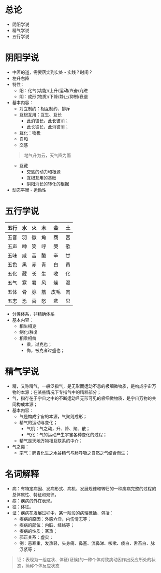 # 总论
* 阴阳学说
* 精气学说
* 五行学说

# 阴阳学说
* 中医的道，需要落实到实处 - 实践？时间？
* 左升右降
* 特性：
    * 阳：化气(功能)/上升/运动/兴奋/亢进
    * 阴：成形(物质)/下降/静止/抑制/衰退
* 基本内容：
    * 对立制约：相互制约、排斥
    * 互根互用：互生、互长
        * 此消彼长，此长彼消；
        * 此长彼长，此消彼消；
    * 互化：物极
    * 自和
    * 交感
    > 地气升为云，天气降为雨
    * 互藏
        * 交感的动力和根源
        * 互根互用的基础
        * 阴阳消长的转化的根据
* 动态平衡 - 运动性

# 五行学说
| 五行 | 水 | 火 | 木 | 金 | 土 |
| :----: | :----: | :----: | :----: | :----: | :----: |
| 五音 | 羽 | 徵 | 角 | 商 | 宫 |
| 五声 |呻  | 笑 | 呼 | 哭 | 歌 |
| 五味 | 咸 | 苦 | 酸 | 辛 | 甘 |
| 五色 | 黑 | 赤 | 青 | 白 | 黄 |
| 五化 | 藏 | 长 | 生 | 收 | 化 |
| 五气 | 寒 | 暑 | 风 | 燥 | 湿 |
| 五体 | 骨 | 脉 | 筋 | 皮毛 | 肉 |
| 五志 | 恐 | 喜 | 怒 | 悲 | 思 |

* 分类体系，非精确体系  
* 基本内容：
    * 相生相克
    * 制化/胜复
    * 相乘相侮
        * 乘，过克也；
        * 侮，被克者过盛也；

# 精气学说
* 精，又称精气，一般泛指气，是无形而运动不息的极细微物质，是构成宇宙万物的本源；在某些情况下专指气中的精粹部分；
* 气，指存在于宇宙之中的不断运动且无形可见的极细微物质，是宇宙万物的共同构成本源；
* 基本内容：
    * 气是构成宇宙的本源，气聚则成形；
    * 精气的运动与变化；
        * 气机：气之动，升、降、聚、散；
        * 气化：气的运动产生宇宙各种变化的过程；
    * 精气是天地万物相互联系的中介；
* 气之类：
    * 宗气：脾胃化生之水谷精气与肺呼吸之自然之气结合而生；

# 名词解释
* 病：有特定病因、发病形式、病机、发展规律和转归的一种疾病完整的过程的总体属性、特征和规律。
* 症：疾病的外在表现。
* 征：体征。
* 证：疾病在发展过程中，某一阶段的病理概括，包括：
    * 疾病的原因：外感六淫，内伤情志等；
    * 疾病的部位：内脏、经络等；
    * 疾病的性质：寒热；
    * 邪正关系：虚实；
    * 例：恶寒重，发热轻，头身痛、鼻塞、流鼻涕、咳嗽、痰白、舌苔白、脉浮紧等；
> 证：表现为一组症状、体征(证候)的一种个体对致病动因作出反应所处的状态，简称个体反应状态